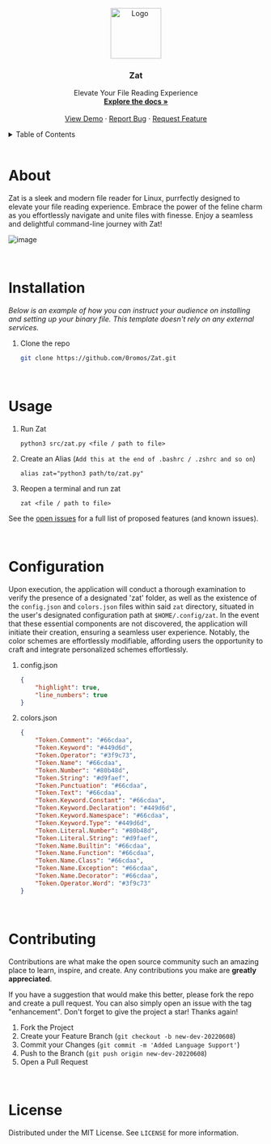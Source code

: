
<!-- PROJECT LOGO -->
<br />
<div align="center">
  <a href="https://github.com/0romos/Zat">
    <img src="https://media.discordapp.net/attachments/1128669686234615950/1132759673423024168/zatIcon.png" alt="Logo" width="100" height="100">
  </a>

  <h3 align="center">Zat</h3>

  <p align="center">
    Elevate Your File Reading Experience
    <br />
    <a href="https://github.com/0romos/Zat"><strong>Explore the docs »</strong></a>
    <br />
    <br />
    <a href="https://github.com/0romos/Zat/">View Demo</a>
    ·
    <a href="https://github.com/0romos/Zat/issues">Report Bug</a>
    ·
    <a href="https://github.com/0romos/Zat/issues">Request Feature</a>
  </p>
</div>

<!-- TABLE OF CONTENTS -->
<details>
  <summary>Table of Contents</summary>
  <ol>
    <li>
      <a href="#about">About The Project</a>
    </li>
    <li>
      <a href="#installation">Getting Started</a>
      <ul>
        <li><a href="#installation">Installation</a></li>
      </ul>
    </li>
    <li><a href="#usage">Usage</a></li>
    <li><a href="#configuration">Configuration</a></li>
    <li><a href="#contributing">Contributing</a></li>
  </ol>
</details>

<br />
<center> <h1 align="left" id="about">About</h1> </center>

Zat is a sleek and modern file reader for Linux, purrfectly designed to elevate your file reading experience. Embrace the power of the feline charm as you effortlessly navigate and unite files with finesse. Enjoy a seamless and delightful command-line journey with Zat!

![image](https://media.discordapp.net/attachments/1115614887658410085/1132759924674404523/image.png)

<br />
<center> <h1 align="left" id="installation">Installation</h1> </center>

_Below is an example of how you can instruct your audience on installing and setting up your binary file. This template doesn't rely on any external services._

1. Clone the repo
   
   ```sh
   git clone https://github.com/0romos/Zat.git
    ```

<br />
<center> <h1 align="left" id="usage">Usage</h1> </center>

1. Run Zat
    ```
    python3 src/zat.py <file / path to file>
    ``` 

2. Create an Alias (`Add this at the end of .bashrc / .zshrc and so on`)
    ```
    alias zat="python3 path/to/zat.py"
    ```

3. Reopen a terminal and run zat
    ```
    zat <file / path to file>
    ```
    
See the [open issues](https://github.com/0romos/Zat) for a full list of proposed features (and known issues).

<br />
<center> <h1 align="left" id="configuration">Configuration</h1> </center>

Upon execution, the application will conduct a thorough examination to verify the presence of a designated 'zat' folder, as well as the existence of the `config.json` and `colors.json` files within said `zat` directory, situated in the user's designated configuration path at `$HOME/.config/zat`. In the event that these essential components are not discovered, the application will initiate their creation, ensuring a seamless user experience. Notably, the color schemes are effortlessly modifiable, affording users the opportunity to craft and integrate personalized schemes effortlessly.

1. config.json

    ```json
    {
        "highlight": true,
        "line_numbers": true
    }
    ```

2. colors.json

    ```json
    {
        "Token.Comment": "#66cdaa",
        "Token.Keyword": "#449d6d",
        "Token.Operator": "#3f9c73",
        "Token.Name": "#66cdaa",
        "Token.Number": "#80b48d",
        "Token.String": "#d9faef",
        "Token.Punctuation": "#66cdaa",
        "Token.Text": "#66cdaa",
        "Token.Keyword.Constant": "#66cdaa",
        "Token.Keyword.Declaration": "#449d6d",
        "Token.Keyword.Namespace": "#66cdaa",
        "Token.Keyword.Type": "#449d6d",
        "Token.Literal.Number": "#80b48d",
        "Token.Literal.String": "#d9faef",
        "Token.Name.Builtin": "#66cdaa",
        "Token.Name.Function": "#66cdaa",
        "Token.Name.Class": "#66cdaa",
        "Token.Name.Exception": "#66cdaa",
        "Token.Name.Decorator": "#66cdaa",
        "Token.Operator.Word": "#3f9c73"
    }
    
    ```

<br />
<center> <h1 align="left" id="contributing">Contributing</h1> </center>

Contributions are what make the open source community such an amazing place to learn, inspire, and create. Any contributions you make are **greatly appreciated**.

If you have a suggestion that would make this better, please fork the repo and create a pull request. You can also simply open an issue with the tag "enhancement".
Don't forget to give the project a star! Thanks again!

1. Fork the Project
2. Create your Feature Branch (`git checkout -b new-dev-20220608`)
3. Commit your Changes (`git commit -m 'Added Language Support'`)
4. Push to the Branch (`git push origin new-dev-20220608`)
5. Open a Pull Request


<!-- LICENSE -->
<br />
<center> <h1 align="left" id="license">License</h1> </center>

Distributed under the MIT License. See `LICENSE` for more information.
    
